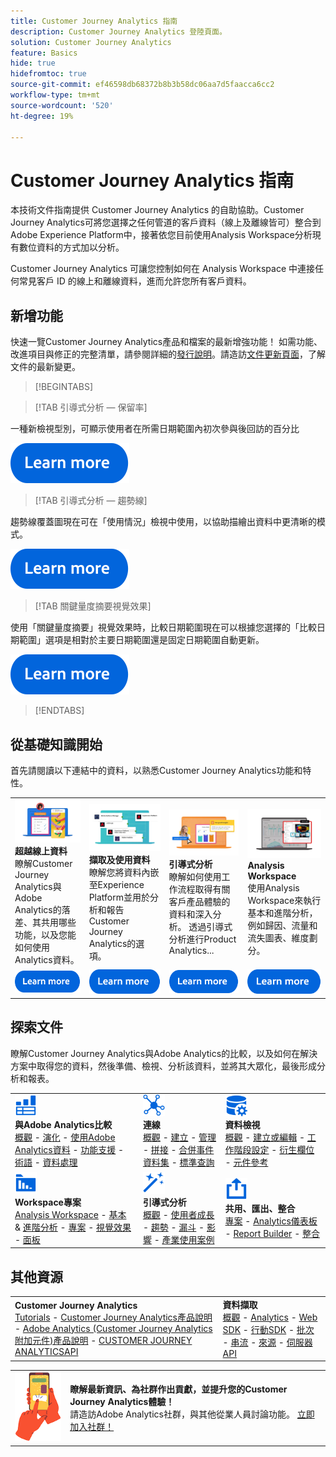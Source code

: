 ```yaml
---
title: Customer Journey Analytics 指南
description: Customer Journey Analytics 登陸頁面。
solution: Customer Journey Analytics
feature: Basics
hide: true
hidefromtoc: true
source-git-commit: ef46598db68372b8b3b58dc06aa7d5faacca6cc2
workflow-type: tm+mt
source-wordcount: '520'
ht-degree: 19%

---
```


# Customer Journey Analytics 指南

本技術文件指南提供 Customer Journey Analytics 的自助協助。Customer Journey Analytics可將您選擇之任何管道的客戶資料（線上及離線皆可）整合到Adobe Experience Platform中，接著依您目前使用Analysis Workspace分析現有數位資料的方式加以分析。

Customer Journey Analytics 可讓您控制如何在 Analysis Workspace 中連接任何常見客戶 ID 的線上和離線資料，進而允許您所有客戶資料。

## 新增功能

快速一覽Customer Journey Analytics產品和檔案的最新增強功能！ 如需功能、改進項目與修正的完整清單，請參閱詳細的[發行說明](../release-notes/latest.md)。請造訪[文件更新頁面](../release-notes/doc-changes.md)，了解文件的最新變更。

>[!BEGINTABS]

>[!TAB 引導式分析 — 保留率]

一種新檢視型別，可顯示使用者在所需日期範圍內初次參與後回訪的百分比

[![影像](assets/learn-more-button.svg)](/help//guided-analysis/types/retention-rates.md)

>[!TAB 引導式分析 — 趨勢線]

趨勢線覆蓋圖現在可在「使用情況」檢視中使用，以協助描繪出資料中更清晰的模式。

[![影像](assets/learn-more-button.svg)](/help/guided-analysis/types/usage.md)

>[!TAB 關鍵量度摘要視覺效果]

使用「關鍵量度摘要」視覺效果時，比較日期範圍現在可以根據您選擇的「比較日期範圍」選項是相對於主要日期範圍還是固定日期範圍自動更新。

[![影像](assets/learn-more-button.svg)](/help/analysis-workspace/visualizations/key-metric.md)

>[!ENDTABS]

## 從基礎知識開始

首先請閱讀以下連結中的資料，以熟悉Customer Journey Analytics功能和特性。

<table style="table-layout:fixed">
  <tr style="border: 0;">
    <td>
    <a href="/help/getting-started/aa-vs-cja/overview.md"><img src="./assets/aa-vs-cja.png"></a>
    <div><strong>超越線上資料</strong><br/>瞭解Customer Journey Analytics與Adobe Analytics的落差、其共用哪些功能，以及您能如何使用Analytics資料。</div>
    </td>
    <td>
    <a href="/help/data-ingestion/data-ingestion.md"><img src="./assets/data-ingestion.png"></a>
    <div><strong>擷取及使用資料</strong><br/>瞭解您將資料內嵌至Experience Platform並用於分析和報告Customer Journey Analytics的選項。</div>
    </td>
    <td>
    <a href="/help/guided-analysis/overview.md"><img src="./assets/product-analytics.png"></a>
    <div><strong>引導式分析</strong><br/>瞭解如何使用工作流程取得有關客戶產品體驗的資料和深入分析。 透過引導式分析進行Product Analytics...
    </div>
    </td>
    <td>
    <a href="/help/analysis-workspace/home.md"><img src="./assets/workspace.png"></a>
    <div><strong>Analysis Workspace</strong><br/>使用Analysis Workspace來執行基本和進階分析，例如歸因、流量和流失圖表、維度劃分。</div>
    </td>
  </tr>
  <tr style="border: 0;">
    <td align="center"><a href="/help/getting-started/aa-vs-cja/overview.md"><img src="./assets/learn-more-button.svg"></a></td>
    <td align="center"><a href="/help/data-ingestion/data-ingestion.md"><img src="./assets/learn-more-button.svg"></a></td>
    <td align="center"><a href="/help/guided-analysis/overview.md"><img src="./assets/learn-more-button.svg"></a></td>
    <td align="center"><a href="/help/analysis-workspace/home.md"><img src="./assets/learn-more-button.svg"></a></td>
    </tr>
</table>

## 探索文件

瞭解Customer Journey Analytics與Adobe Analytics的比較，以及如何在解決方案中取得您的資料，然後準備、檢視、分析該資料，並將其大眾化，最後形成分析和報表。

<table style="table-layout:auto">
  <tr style="border: 0;">
    <td>
      <img src="./assets/analytics.svg" width="35px"><br/>
      <strong>與Adobe Analytics比較</strong><br/><a href="/help/getting-started/aa-vs-cja/overview.md">概觀</a> - <a href="/help/getting-started/aa-to-cja.md">演化</a> - <a href="/help/getting-started/aa-vs-cja/aa-data-in-cja.md">使用Adobe Analytics資料</a> - <a href="/help/getting-started/aa-vs-cja/cja-aa.md">功能支援</a> - <a href="/help/getting-started/aa-vs-cja/terminology.md">術語</a> - <a href="/help/getting-started/aa-vs-cja/data-processing-comparisons.md">資料處理</a>
    </td>
    <td>
      <img src="./assets/connections.svg" width="35px"><br/>
      <strong>連線</strong><br/><a href="/help/connections/overview.md">概觀</a> - <a href="/help/connections/create-connection.md">建立</a> - <a href="/help/connections/manage-connections.md">管理</a> - <a href="/help/stitching/overview.md">拼接</a> - <a href="/help/connections/combined-dataset.md">合併事件資料集</a> - <a href="/help/connections/standard-lookups.md">標準查詢</a>
    </td>
     <td>
      <img src="./assets/dataviews.svg" width="35px"><br/>
      <strong>資料檢視</strong><br/><a href="/help/data-views/data-views.md">概觀</a> - <a href="/help/data-views/create-dataview.md">建立或編輯</a> - <a href="/help/data-views/session-settings.md">工作階段設定</a> - <a href="/help/data-views/derived-fields/derived-fields.md">衍生欄位</a> - <a href="/help/data-views/component-reference.md">元件參考</a>
    </td>

</tr>
  <tr style="border: 0;">
    <td>
      <img src="./assets/workspace.svg" width="35px"><br/>
      <strong>Workspace專案</strong><br/><a href="/help/analysis-workspace/home.md">Analysis Workspace</a> - <a href="/help/analysis-workspace/perform-basic-analysis.md">基本 </a> &amp; <a href="/help/analysis-workspace/perform-adv-analysis.md">進階分析</a> - <a href="/help/analysis-workspace/build-workspace-project/freeform-overview.md">專案</a> - <a href="/help/analysis-workspace/visualizations/freeform-analysis-visualizations.md">視覺效果</a> - <a href="/help/analysis-workspace/c-panels/freeform-panel.md">面板</a>
    </td>
    <td>
      <img src="./assets/guided-analysis.svg" width="35px"><br/>
      <strong>引導式分析</strong><br/><a href="/help/guided-analysis/overview.md">概觀</a> - <a href="/help/guided-analysis/types/active.md">使用者成長</a> - <a href="/help/guided-analysis/types/usage.md">趨勢</a> - <a href="/help/guided-analysis/types/friction.md">漏斗</a> - <a href="/help/guided-analysis/types/release.md">影響</a> - <a href="/help/guided-analysis/industry-use-cases.md">產業使用案例</a>
    </td>
    <td>
      <img src="./assets/share.svg" width="35px"><br/>
      <strong>共用、匯出、整合</strong><br/><a href="/help/analysis-workspace/curate-share/share-projects.md">專案</a> - <a href="/help/mobile-app/home.md">Analytics儀表板</a> - <a href="/help/report-builder/report-buider-overview.md">Report Builder</a>  - <a href="/help/integrations/overview.md">整合</a>
    </td>
  </tr>
</table>

## 其他資源

<table style="table-layout:fixed"><tr style="border: 0;">
<td><strong>Customer Journey Analytics</strong><br/>
<a href="https://experienceleague.adobe.com/docs/customer-journey-analytics-learn/tutorials/overview.html" target="_blank">Tutorials</a> - <a href="https://helpx.adobe.com/legal/product-descriptions/customer-journey-analytics.html" target="_blank">Customer Journey Analytics產品說明</a> - <a href="https://helpx.adobe.com/legal/product-descriptions/adobe-analytics-addon-customer-journey-analytics.html" target="_blank">Adobe Analytics (Customer Journey Analytics附加元件)產品說明</a> - <a href="https://developer.adobe.com/cja-apis/docs/" target="_blank">CUSTOMER JOURNEY ANALYTICSAPI</a>
</td>
<td><strong>資料擷取</strong><br/><a href="/help/data-ingestion/data-ingestion.md">概觀</a> - <a href="/help/data-ingestion/analytics.md">Analytics</a> - <a href="/help/data-ingestion/aepwebsdk.md">Web SDK</a> - <a href="/help/data-ingestion/aepmobilesdk.md">行動SDK</a> - <a href="/help/data-ingestion/aepmobilesdk.md">批次</a> - <a href="/help/data-ingestion/streaming.md">串流</a> - <a href="/help/data-ingestion/sources.md">來源</a> - <a href="/help/data-ingestion/serverapi.md">伺服器API</a>
</td>
</tr></table>


<table style="table-layout:auto" class="tablelayout-is-fixed"><tbody><tr style="border: 0;"><td><img src="./assets/newsletter.png"></td><td>
<b>瞭解最新資訊、為社群作出貢獻，並提升您的Customer Journey Analytics體驗！</b><br>請造訪Adobe Analytics社群，與其他從業人員討論功能。 <a href="https://experienceleaguecommunities.adobe.com/t5/adobe-analytics/ct-p/adobe-analytics-community">立即加入社群！</a></td></tr></tbody></table>
